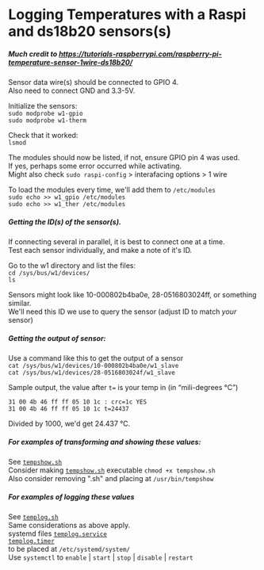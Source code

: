 # Logging Temperatures with a Raspi and ds18b20 sensors(s)

##### Much credit to https://tutorials-raspberrypi.com/raspberry-pi-temperature-sensor-1wire-ds18b20/
Sensor data wire(s) should be connected to GPIO 4.  
Also need to connect GND and 3.3-5V.  

Initialize the sensors:  
`sudo modprobe w1-gpio`  
`sudo modprobe w1-therm`  

Check that it worked:  
`lsmod`

The modules should now be listed, if not, ensure GPIO pin 4 was used.  
If yes, perhaps some error occurred while activating.  
Might also check `sudo raspi-config` > interafacing options > 1 wire  

To load the modules every time, we'll add them to `/etc/modules`  
`sudo echo >> w1_gpio /etc/modules`  
`sudo echo >> w1_ther /etc/modules`  

##### Getting the ID(s) of the sensor(s).
If connecting several in parallel, it is best to connect one at a time.  
Test each sensor individually, and make a note of it's ID.  

Go to the w1 directory and list the files:  
`cd /sys/bus/w1/devices/`  
`ls`  

Sensors might look like  10-000802b4ba0e, 28-0516803024ff, or something similar.  
We'll need this ID we use to query the sensor (adjust ID to match _your_ sensor)  

##### Getting the output of sensor:
Use a command like this to get the output of a sensor  
`cat /sys/bus/w1/devices/10-000802b4ba0e/w1_slave`  
`cat /sys/bus/w1/devices/28-0516803024f/w1_slave`  

Sample output, the value after `t=` is your temp in (in “mili-degrees °C”)  
```
31 00 4b 46 ff ff 05 10 1c : crc=1c YES
31 00 4b 46 ff ff 05 10 1c t=24437
```
Divided by 1000, we'd get 24.437 °C.

##### For examples of transforming and showing these values:
See [`tempshow.sh`](tempshow.sh)  
Consider making [`tempshow.sh`](tempshow.sh) executable `chmod +x tempshow.sh`  
Also consider removing ".sh" and placing at `/usr/bin/tempshow`  

##### For examples of logging these values
See [`templog.sh`](templog.sh)  
Same considerations as above apply.  
systemd files
[`templog.service`](templog.service)  
[`templog.timer`](templog.timer)  
to be placed at `/etc/systemd/system/`  
Use `systemctl` to `enable` | `start` | `stop` | `disable` | `restart`
